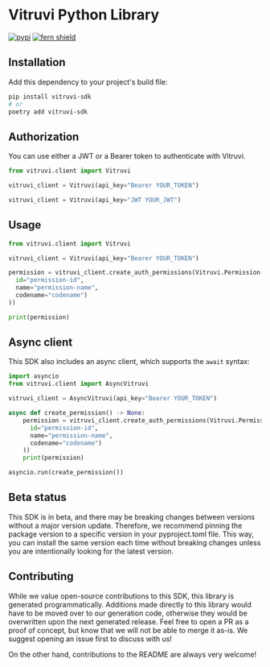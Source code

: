 # Vitruvi Python Library

[![pypi](https://img.shields.io/pypi/v/fern-vitruvi.svg)](https://pypi.python.org/pypi/fern-vitruvi)
[![fern shield](https://img.shields.io/badge/%F0%9F%8C%BF-SDK%20generated%20by%20Fern-brightgreen)](https://github.com/fern-api/fern)

## Installation

Add this dependency to your project's build file:

```bash
pip install vitruvi-sdk
# or
poetry add vitruvi-sdk
```

## Authorization

You can use either a JWT or a Bearer token to authenticate with Vitruvi. 

```python
from vitruvi.client import Vitruvi

vitruvi_client = Vitruvi(api_key="Bearer YOUR_TOKEN")

vitruvi_client = Vitruvi(api_key="JWT YOUR_JWT")
```

## Usage

```python
from vitruvi.client import Vitruvi

vitruvi_client = Vitruvi(api_key="Bearer YOUR_TOKEN")

permission = vitruvi_client.create_auth_permissions(Vitruvi.Permission(
  id="permission-id",
  name="permission-name",
  codename="codename")
))

print(permission)
```

## Async client

This SDK also includes an async client, which supports the `await` syntax:

```python
import asyncio
from vitruvi.client import AsyncVitruvi

vitruvi_client = AsyncVitruvi(api_key="Bearer YOUR_TOKEN")

async def create_permission() -> None:
    permission = vitruvi_client.create_auth_permissions(Vitruvi.Permission(
      id="permission-id",
      name="permission-name",
      codename="codename")
    ))
    print(permission)

asyncio.run(create_permission())
```

## Beta status

This SDK is in beta, and there may be breaking changes between versions without a major version update. Therefore, we recommend pinning the package version to a specific version in your pyproject.toml file. This way, you can install the same version each time without breaking changes unless you are intentionally looking for the latest version.

## Contributing

While we value open-source contributions to this SDK, this library is generated programmatically. Additions made directly to this library would have to be moved over to our generation code, otherwise they would be overwritten upon the next generated release. Feel free to open a PR as a proof of concept, but know that we will not be able to merge it as-is. We suggest opening an issue first to discuss with us!

On the other hand, contributions to the README are always very welcome!
